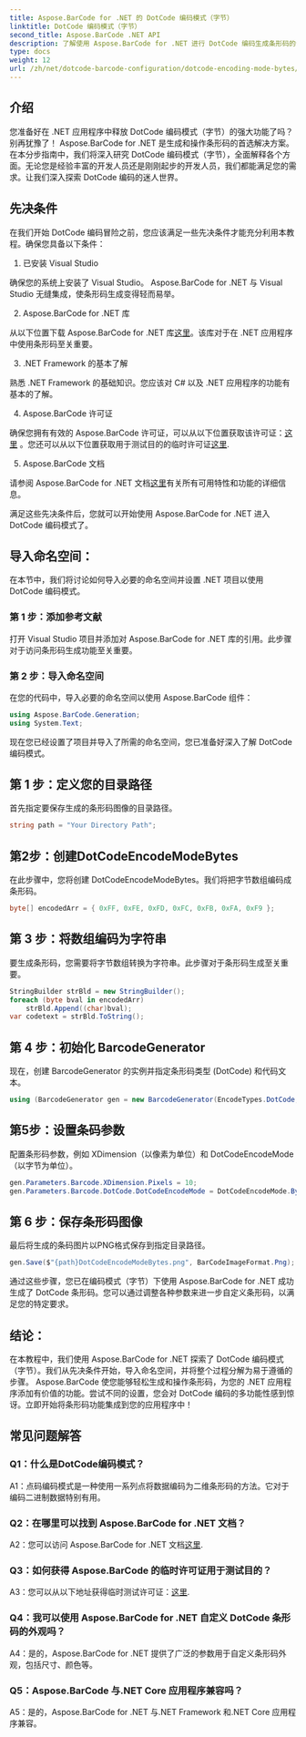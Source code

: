 ```yaml
---
title: Aspose.BarCode for .NET 的 DotCode 编码模式（字节）
linktitle: DotCode 编码模式（字节）
second_title: Aspose.BarCode .NET API
description: 了解使用 Aspose.BarCode for .NET 进行 DotCode 编码生成条形码的分步指南。
type: docs
weight: 12
url: /zh/net/dotcode-barcode-configuration/dotcode-encoding-mode-bytes/
---
```

## 介绍

您准备好在 .NET 应用程序中释放 DotCode 编码模式（字节）的强大功能了吗？别再犹豫了！ Aspose.BarCode for .NET 是生成和操作条形码的首选解决方案。在本分步指南中，我们将深入研究 DotCode 编码模式（字节），全面解释各个方面。无论您是经验丰富的开发人员还是刚刚起步的开发人员，我们都能满足您的需求。让我们深入探索 DotCode 编码的迷人世界。

## 先决条件

在我们开始 DotCode 编码冒险之前，您应该满足一些先决条件才能充分利用本教程。确保您具备以下条件：

1. 已安装 Visual Studio

确保您的系统上安装了 Visual Studio。 Aspose.BarCode for .NET 与 Visual Studio 无缝集成，使条形码生成变得轻而易举。

2. Aspose.BarCode for .NET 库

从以下位置下载 Aspose.BarCode for .NET 库[这里](https://releases.aspose.com/barcode/net/)。该库对于在 .NET 应用程序中使用条形码至关重要。

3. .NET Framework 的基本了解

熟悉 .NET Framework 的基础知识。您应该对 C# 以及 .NET 应用程序的功能有基本的了解。

4. Aspose.BarCode 许可证

确保您拥有有效的 Aspose.BarCode 许可证，可以从以下位置获取该许可证：[这里](https://purchase.aspose.com/buy) 。您还可以从以下位置获取用于测试目的的临时许可证[这里](https://purchase.aspose.com/temporary-license/).

5. Aspose.BarCode 文档

请参阅 Aspose.BarCode for .NET 文档[这里](https://reference.aspose.com/barcode/net/)有关所有可用特性和功能的详细信息。

满足这些先决条件后，您就可以开始使用 Aspose.BarCode for .NET 进入 DotCode 编码模式了。

## 导入命名空间：

在本节中，我们将讨论如何导入必要的命名空间并设置 .NET 项目以使用 DotCode 编码模式。 

### 第 1 步：添加参考文献

打开 Visual Studio 项目并添加对 Aspose.BarCode for .NET 库的引用。此步骤对于访问条形码生成功能至关重要。

### 第 2 步：导入命名空间

在您的代码中，导入必要的命名空间以使用 Aspose.BarCode 组件：

```csharp
using Aspose.BarCode.Generation;
using System.Text;
```

现在您已经设置了项目并导入了所需的命名空间，您已准备好深入了解 DotCode 编码模式。

## 第 1 步：定义您的目录路径

首先指定要保存生成的条形码图像的目录路径。

```csharp
string path = "Your Directory Path";
```

## 第2步：创建DotCodeEncodeModeBytes

在此步骤中，您将创建 DotCodeEncodeModeBytes。我们将把字节数组编码成条形码。

```csharp
byte[] encodedArr = { 0xFF, 0xFE, 0xFD, 0xFC, 0xFB, 0xFA, 0xF9 };
```

## 第 3 步：将数组编码为字符串

要生成条形码，您需要将字节数组转换为字符串。此步骤对于条形码生成至关重要。

```csharp
StringBuilder strBld = new StringBuilder();
foreach (byte bval in encodedArr)
    strBld.Append((char)bval);
var codetext = strBld.ToString();
```

## 第 4 步：初始化 BarcodeGenerator

现在，创建 BarcodeGenerator 的实例并指定条形码类型 (DotCode) 和代码文本。

```csharp
using (BarcodeGenerator gen = new BarcodeGenerator(EncodeTypes.DotCode, codetext))
```

## 第5步：设置条码参数

配置条形码参数，例如 XDimension（以像素为单位）和 DotCodeEncodeMode（以字节为单位）。

```csharp
gen.Parameters.Barcode.XDimension.Pixels = 10;
gen.Parameters.Barcode.DotCode.DotCodeEncodeMode = DotCodeEncodeMode.Bytes;
```

## 第 6 步：保存条形码图像

最后将生成的条码图片以PNG格式保存到指定目录路径。

```csharp
gen.Save($"{path}DotCodeEncodeModeBytes.png", BarCodeImageFormat.Png);
```

通过这些步骤，您已在编码模式（字节）下使用 Aspose.BarCode for .NET 成功生成了 DotCode 条形码。您可以通过调整各种参数来进一步自定义条形码，以满足您的特定要求。

## 结论：

在本教程中，我们使用 Aspose.BarCode for .NET 探索了 DotCode 编码模式（字节）。我们从先决条件开始，导入命名空间，并将整个过程分解为易于遵循的步骤。 Aspose.BarCode 使您能够轻松生成和操作条形码，为您的 .NET 应用程序添加有价值的功能。尝试不同的设置，您会对 DotCode 编码的多功能性感到惊讶。立即开始将条形码功能集成到您的应用程序中！

## 常见问题解答

### Q1：什么是DotCode编码模式？

A1：点码编码模式是一种使用一系列点将数据编码为二维条形码的方法。它对于编码二进制数据特别有用。

### Q2：在哪里可以找到 Aspose.BarCode for .NET 文档？

 A2：您可以访问 Aspose.BarCode for .NET 文档[这里](https://reference.aspose.com/barcode/net/).

### Q3：如何获得 Aspose.BarCode 的临时许可证用于测试目的？

 A3：您可以从以下地址获得临时测试许可证：[这里](https://purchase.aspose.com/temporary-license/).

### Q4：我可以使用 Aspose.BarCode for .NET 自定义 DotCode 条形码的外观吗？

A4：是的，Aspose.BarCode for .NET 提供了广泛的参数用于自定义条形码外观，包括尺寸、颜色等。

### Q5：Aspose.BarCode 与.NET Core 应用程序兼容吗？

A5：是的，Aspose.BarCode for .NET 与.NET Framework 和.NET Core 应用程序兼容。